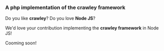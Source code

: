 ### A php implementation of the crawley framework

Do you like **crawley**? Do you love **Node JS**?

We'd love your contribution implementing the **crawley framework** in Node JS!

Cooming soon!
